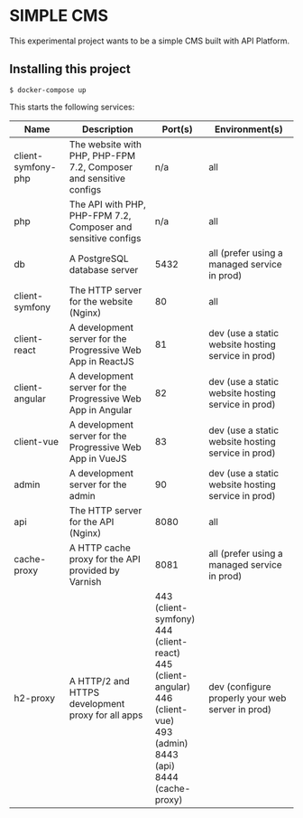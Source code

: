 # SIMPLE CMS

This experimental project wants to be a simple CMS built with API Platform.

## Installing this project

    $ docker-compose up

This starts the following services:

| Name                 | Description                                                       | Port(s) | Environment(s)
| -------------------- | ----------------------------------------------------------------- | ------- | --------------
| client-symfony-php   | The website with PHP, PHP-FPM 7.2, Composer and sensitive configs | n/a     | all
| php                  | The API with PHP, PHP-FPM 7.2, Composer and sensitive configs     | n/a     | all
| db                   | A PostgreSQL database server                                      | 5432    | all (prefer using a managed service in prod)
| client-symfony       | The HTTP server for the website (Nginx)                           | 80      | all
| client-react         | A development server for the Progressive Web App in ReactJS       | 81      | dev (use a static website hosting service in prod)
| client-angular       | A development server for the Progressive Web App in Angular       | 82      | dev (use a static website hosting service in prod)
| client-vue           | A development server for the Progressive Web App in VueJS         | 83      | dev (use a static website hosting service in prod)
| admin                | A development server for the admin                                | 90      | dev (use a static website hosting service in prod)
| api                  | The HTTP server for the API (Nginx)                               | 8080    | all
| cache-proxy          | A HTTP cache proxy for the API provided by Varnish                | 8081    | all (prefer using a managed service in prod)
| h2-proxy             | A HTTP/2 and HTTPS development proxy for all apps                 | 443 (client-symfony)<br>444 (client-react)<br>445 (client-angular)<br>446 (client-vue)<br>493 (admin)<br>8443 (api)<br>8444 (cache-proxy) | dev (configure properly your web server in prod)
